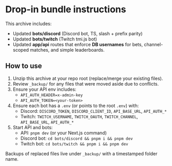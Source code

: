 # Drop-in bundle instructions

This archive includes:
- Updated **bots/discord** (Discord bot, TS, slash + prefix parity)
- Updated **bots/twitch** (Twitch tmi.js bot)
- Updated **app/api** routes that enforce **DB usernames** for bets, channel-scoped matches, and simple leaderboards.

## How to use
1) Unzip this archive at your repo root (replace/merge your existing files).
2) Review `_backup/` for any files that were moved aside due to conflicts.
3) Ensure your API env includes:
   - `API_AUTH_HEADER=x-admin-key`
   - `API_AUTH_TOKEN=<your-token>`
4) Ensure each bot has a `.env` (or points to the root `.env`) with:
   - Discord: `DISCORD_TOKEN`, `DISCORD_CLIENT_ID`, `API_BASE_URL`, `API_AUTH_*`
   - Twitch: `TWITCH_USERNAME`, `TWITCH_OAUTH`, `TWITCH_CHANNEL`, `API_BASE_URL`, `API_AUTH_*`
5) Start API and bots:
   - API: `pnpm dev` (or your Next.js command)
   - Discord bot: `cd bots/discord && pnpm i && pnpm dev`
   - Twitch bot: `cd bots/twitch && pnpm i && pnpm dev`

Backups of replaced files live under `_backup/` with a timestamped folder name.
